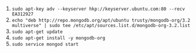 1. `sudo apt-key adv --keyserver hkp://keyserver.ubuntu.com:80 --recv EA312927`
2. `echo "deb http://repo.mongodb.org/apt/ubuntu trusty/mongodb-org/3.2 multiverse" | sudo tee /etc/apt/sources.list.d/mongodb-org-3.2.list`
3. `sudo apt-get update`
4. `sudo apt-get install -y mongodb-org`
5. `sudo service mongod start`
